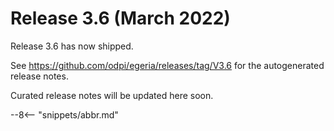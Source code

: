 <!-- SPDX-License-Identifier: CC-BY-4.0 -->
<!-- Copyright Contributors to the Egeria project. -->

# Release 3.6 (March 2022)

Release 3.6 has now shipped.

See https://github.com/odpi/egeria/releases/tag/V3.6 for the autogenerated release notes.

Curated release notes will be updated here soon.

--8<-- "snippets/abbr.md"